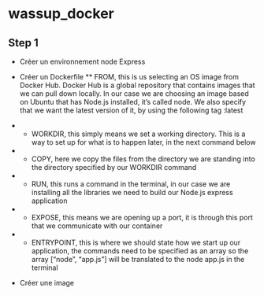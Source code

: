 # wassup_docker
## Step 1 
* Créer un environnement node Express
* Créer un Dockerfile
** FROM, this is us selecting an OS image from Docker Hub. Docker Hub is a global repository that contains images that we can pull down locally. In our case we are choosing an image based on Ubuntu that has Node.js installed, it’s called node. We also specify that we want the latest version of it, by using the following tag :latest
* * WORKDIR, this simply means we set a working directory. This is a way to set up for what is to happen later, in the next command below
* * COPY, here we copy the files from the directory we are standing into the directory specified by our WORKDIR command
* * RUN, this runs a command in the terminal, in our case we are installing all the libraries we need to build our Node.js express application
* * EXPOSE, this means we are opening up a port, it is through this port that we communicate with our container
* * ENTRYPOINT, this is where we should state how we start up our application, the commands need to be specified as an array so the array [“node”, “app.js”] will be translated to the node app.js in the terminal

* Créer une image
